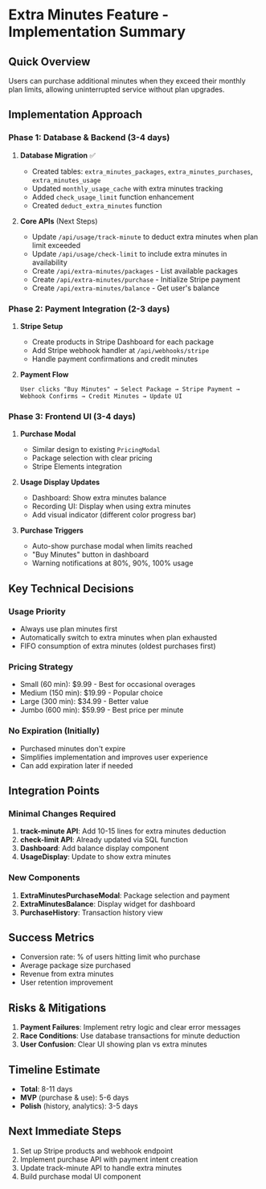 # Extra Minutes Feature - Implementation Summary

## Quick Overview
Users can purchase additional minutes when they exceed their monthly plan limits, allowing uninterrupted service without plan upgrades.

## Implementation Approach

### Phase 1: Database & Backend (3-4 days)
1. **Database Migration** ✅
   - Created tables: `extra_minutes_packages`, `extra_minutes_purchases`, `extra_minutes_usage`
   - Updated `monthly_usage_cache` with extra minutes tracking
   - Added `check_usage_limit` function enhancement
   - Created `deduct_extra_minutes` function

2. **Core APIs** (Next Steps)
   - Update `/api/usage/track-minute` to deduct extra minutes when plan limit exceeded
   - Update `/api/usage/check-limit` to include extra minutes in availability
   - Create `/api/extra-minutes/packages` - List available packages
   - Create `/api/extra-minutes/purchase` - Initialize Stripe payment
   - Create `/api/extra-minutes/balance` - Get user's balance

### Phase 2: Payment Integration (2-3 days)
1. **Stripe Setup**
   - Create products in Stripe Dashboard for each package
   - Add Stripe webhook handler at `/api/webhooks/stripe`
   - Handle payment confirmations and credit minutes

2. **Payment Flow**
   ```
   User clicks "Buy Minutes" → Select Package → Stripe Payment → 
   Webhook Confirms → Credit Minutes → Update UI
   ```

### Phase 3: Frontend UI (3-4 days)
1. **Purchase Modal**
   - Similar design to existing `PricingModal`
   - Package selection with clear pricing
   - Stripe Elements integration

2. **Usage Display Updates**
   - Dashboard: Show extra minutes balance
   - Recording UI: Display when using extra minutes
   - Add visual indicator (different color progress bar)

3. **Purchase Triggers**
   - Auto-show purchase modal when limits reached
   - "Buy Minutes" button in dashboard
   - Warning notifications at 80%, 90%, 100% usage

## Key Technical Decisions

### Usage Priority
- Always use plan minutes first
- Automatically switch to extra minutes when plan exhausted
- FIFO consumption of extra minutes (oldest purchases first)

### Pricing Strategy
- Small (60 min): $9.99 - Best for occasional overages
- Medium (150 min): $19.99 - Popular choice
- Large (300 min): $34.99 - Better value
- Jumbo (600 min): $59.99 - Best price per minute

### No Expiration (Initially)
- Purchased minutes don't expire
- Simplifies implementation and improves user experience
- Can add expiration later if needed

## Integration Points

### Minimal Changes Required
1. **track-minute API**: Add 10-15 lines for extra minutes deduction
2. **check-limit API**: Already updated via SQL function
3. **Dashboard**: Add balance display component
4. **UsageDisplay**: Update to show extra minutes

### New Components
1. **ExtraMinutesPurchaseModal**: Package selection and payment
2. **ExtraMinutesBalance**: Display widget for dashboard
3. **PurchaseHistory**: Transaction history view

## Success Metrics
- Conversion rate: % of users hitting limit who purchase
- Average package size purchased
- Revenue from extra minutes
- User retention improvement

## Risks & Mitigations
1. **Payment Failures**: Implement retry logic and clear error messages
2. **Race Conditions**: Use database transactions for minute deduction
3. **User Confusion**: Clear UI showing plan vs extra minutes

## Timeline Estimate
- **Total**: 8-11 days
- **MVP** (purchase & use): 5-6 days
- **Polish** (history, analytics): 3-5 days

## Next Immediate Steps
1. Set up Stripe products and webhook endpoint
2. Implement purchase API with payment intent creation
3. Update track-minute API to handle extra minutes
4. Build purchase modal UI component
